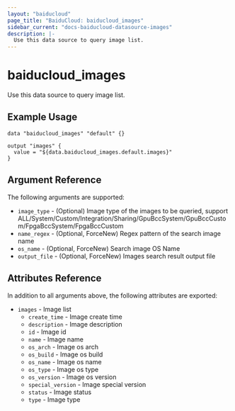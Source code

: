 ```yaml
---
layout: "baiducloud"
page_title: "BaiduCloud: baiducloud_images"
sidebar_current: "docs-baiducloud-datasource-images"
description: |-
  Use this data source to query image list.
---
```


# baiducloud_images

Use this data source to query image list.

## Example Usage

```hcl
data "baiducloud_images" "default" {}

output "images" {
  value = "${data.baiducloud_images.default.images}"
}
```

## Argument Reference

The following arguments are supported:

* `image_type` - (Optional) Image type of the images to be queried, support ALL/System/Custom/Integration/Sharing/GpuBccSystem/GpuBccCustom/FpgaBccSystem/FpgaBccCustom
* `name_regex` - (Optional, ForceNew) Regex pattern of the search image name
* `os_name` - (Optional, ForceNew) Search image OS Name
* `output_file` - (Optional, ForceNew) Images search result output file

## Attributes Reference

In addition to all arguments above, the following attributes are exported:

* `images` - Image list
  * `create_time` - Image create time
  * `description` - Image description
  * `id` - Image id
  * `name` - Image name
  * `os_arch` - Image os arch
  * `os_build` - Image os build
  * `os_name` - Image os name
  * `os_type` - Image os type
  * `os_version` - Image os version
  * `special_version` - Image special version
  * `status` - Image status
  * `type` - Image type



